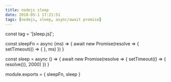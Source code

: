 ```yaml
---
title: nodejs sleep
date: 2018-05-1 17:21:51
tags: [nodejs, sleep, async/await promise]
---
```


const tag = '[sleep.js]';

const sleepFn = async (ms) => {
	await new Promise(resolve => {
		setTimeout(() => { }, ms)
	})
}

const sleep = async () => {
	await new Promise(resolve => {
		setTimeout(() => { resolve()}, 2000)
	})
}

module.exports = {
	sleepFn,
	sleep
}
